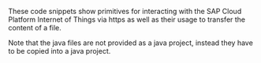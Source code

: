 These code snippets show primitives for interacting with the SAP Cloud Platform Internet of Things via https as well as their usage to transfer the content of a file.

Note that the java files are not provided as a java project, instead they 
have to be copied into a java project.
